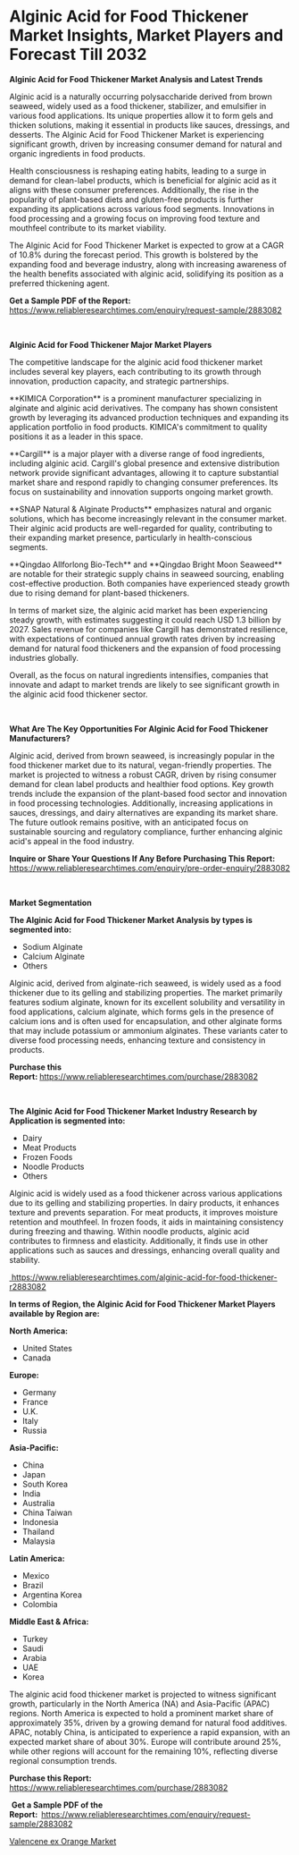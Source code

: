 <p><h1>Alginic Acid for Food Thickener Market Insights, Market Players and Forecast Till 2032</h1></p><p><strong>Alginic Acid for Food Thickener Market Analysis and Latest Trends</strong></p>
<p><p>Alginic acid is a naturally occurring polysaccharide derived from brown seaweed, widely used as a food thickener, stabilizer, and emulsifier in various food applications. Its unique properties allow it to form gels and thicken solutions, making it essential in products like sauces, dressings, and desserts. The Alginic Acid for Food Thickener Market is experiencing significant growth, driven by increasing consumer demand for natural and organic ingredients in food products. </p><p>Health consciousness is reshaping eating habits, leading to a surge in demand for clean-label products, which is beneficial for alginic acid as it aligns with these consumer preferences. Additionally, the rise in the popularity of plant-based diets and gluten-free products is further expanding its applications across various food segments. Innovations in food processing and a growing focus on improving food texture and mouthfeel contribute to its market viability.</p><p>The Alginic Acid for Food Thickener Market is expected to grow at a CAGR of 10.8% during the forecast period. This growth is bolstered by the expanding food and beverage industry, along with increasing awareness of the health benefits associated with alginic acid, solidifying its position as a preferred thickening agent.</p></p>
<p><strong>Get a Sample PDF of the Report:&nbsp;</strong> <a href="https://www.reliableresearchtimes.com/enquiry/request-sample/2883082?utm_campaign=3293&utm_medium=2&utm_source=Github&utm_content=ia&utm_term=13032025&utm_id=alginic-acid-for-food-thickener">https://www.reliableresearchtimes.com/enquiry/request-sample/2883082</a></p>
<p>&nbsp;</p>
<p><strong>Alginic Acid for Food Thickener Major Market Players</strong></p>
<p><p>The competitive landscape for the alginic acid food thickener market includes several key players, each contributing to its growth through innovation, production capacity, and strategic partnerships.</p><p>**KIMICA Corporation** is a prominent manufacturer specializing in alginate and alginic acid derivatives. The company has shown consistent growth by leveraging its advanced production techniques and expanding its application portfolio in food products. KIMICA's commitment to quality positions it as a leader in this space.</p><p>**Cargill** is a major player with a diverse range of food ingredients, including alginic acid. Cargill's global presence and extensive distribution network provide significant advantages, allowing it to capture substantial market share and respond rapidly to changing consumer preferences. Its focus on sustainability and innovation supports ongoing market growth.</p><p>**SNAP Natural & Alginate Products** emphasizes natural and organic solutions, which has become increasingly relevant in the consumer market. Their alginic acid products are well-regarded for quality, contributing to their expanding market presence, particularly in health-conscious segments.</p><p>**Qingdao Allforlong Bio-Tech** and **Qingdao Bright Moon Seaweed** are notable for their strategic supply chains in seaweed sourcing, enabling cost-effective production. Both companies have experienced steady growth due to rising demand for plant-based thickeners.</p><p>In terms of market size, the alginic acid market has been experiencing steady growth, with estimates suggesting it could reach USD 1.3 billion by 2027. Sales revenue for companies like Cargill has demonstrated resilience, with expectations of continued annual growth rates driven by increasing demand for natural food thickeners and the expansion of food processing industries globally.</p><p>Overall, as the focus on natural ingredients intensifies, companies that innovate and adapt to market trends are likely to see significant growth in the alginic acid food thickener sector.</p></p>
<p>&nbsp;</p>
<p><strong>What Are The Key Opportunities For Alginic Acid for Food Thickener Manufacturers?</strong></p>
<p><p>Alginic acid, derived from brown seaweed, is increasingly popular in the food thickener market due to its natural, vegan-friendly properties. The market is projected to witness a robust CAGR, driven by rising consumer demand for clean label products and healthier food options. Key growth trends include the expansion of the plant-based food sector and innovation in food processing technologies. Additionally, increasing applications in sauces, dressings, and dairy alternatives are expanding its market share. The future outlook remains positive, with an anticipated focus on sustainable sourcing and regulatory compliance, further enhancing alginic acid's appeal in the food industry.</p></p>
<p><strong>Inquire or Share Your Questions If Any Before Purchasing This Report:</strong> <a href="https://www.reliableresearchtimes.com/enquiry/pre-order-enquiry/2883082?utm_campaign=3293&utm_medium=2&utm_source=Github&utm_content=ia&utm_term=13032025&utm_id=alginic-acid-for-food-thickener">https://www.reliableresearchtimes.com/enquiry/pre-order-enquiry/2883082</a></p>
<p>&nbsp;</p>
<p><strong>Market Segmentation</strong></p>
<p><strong>The Alginic Acid for Food Thickener Market Analysis by types is segmented into:</strong></p>
<p><ul><li>Sodium Alginate</li><li>Calcium Alginate</li><li>Others</li></ul></p>
<p><p>Alginic acid, derived from alginate-rich seaweed, is widely used as a food thickener due to its gelling and stabilizing properties. The market primarily features sodium alginate, known for its excellent solubility and versatility in food applications, calcium alginate, which forms gels in the presence of calcium ions and is often used for encapsulation, and other alginate forms that may include potassium or ammonium alginates. These variants cater to diverse food processing needs, enhancing texture and consistency in products.</p></p>
<p><strong>Purchase this Report:&nbsp;</strong><a href="https://www.reliableresearchtimes.com/purchase/2883082?utm_campaign=3293&utm_medium=2&utm_source=Github&utm_content=ia&utm_term=13032025&utm_id=alginic-acid-for-food-thickener">https://www.reliableresearchtimes.com/purchase/2883082</a></p>
<p>&nbsp;</p>
<p><strong>The Alginic Acid for Food Thickener Market Industry Research by Application is segmented into:</strong></p>
<p><ul><li>Dairy</li><li>Meat Products</li><li>Frozen Foods</li><li>Noodle Products</li><li>Others</li></ul></p>
<p><p>Alginic acid is widely used as a food thickener across various applications due to its gelling and stabilizing properties. In dairy products, it enhances texture and prevents separation. For meat products, it improves moisture retention and mouthfeel. In frozen foods, it aids in maintaining consistency during freezing and thawing. Within noodle products, alginic acid contributes to firmness and elasticity. Additionally, it finds use in other applications such as sauces and dressings, enhancing overall quality and stability.</p></p>
<p><a href="https://www.reliableresearchtimes.com/alginic-acid-for-food-thickener-r2883082?utm_campaign=3293&utm_medium=2&utm_source=Github&utm_content=ia&utm_term=13032025&utm_id=alginic-acid-for-food-thickener">&nbsp;https://www.reliableresearchtimes.com/alginic-acid-for-food-thickener-r2883082</a></p>
<p><strong>In terms of Region, the Alginic Acid for Food Thickener Market Players available by Region are:</strong></p>
<p>
    <p> <strong> North America: </strong>
        <ul>
            <li>United States</li>
            <li>Canada</li>
        </ul>
        </p> 
    <p> <strong> Europe: </strong>
        <ul>
            <li>Germany</li>
            <li>France</li>
            <li>U.K.</li>
            <li>Italy</li>
            <li>Russia</li>
        </ul>
        </p> 
    <p> <strong> Asia-Pacific: </strong>
        <ul>
            <li>China</li>
            <li>Japan</li>
            <li>South Korea</li>
            <li>India</li>
            <li>Australia</li>
            <li>China Taiwan</li>
            <li>Indonesia</li>
            <li>Thailand</li>
            <li>Malaysia</li>
        </ul>
        </p> 
    <p> <strong> Latin America: </strong>
        <ul>
            <li>Mexico</li>
            <li>Brazil</li>
            <li>Argentina Korea</li>
            <li>Colombia</li>
        </ul>
        </p> 
    <p> <strong> Middle East & Africa: </strong>
        <ul>
            <li>Turkey</li>
            <li>Saudi</li>
            <li>Arabia</li>
            <li>UAE</li>
            <li>Korea</li>
        </ul>
    </p>
    </p>
<p><p>The alginic acid food thickener market is projected to witness significant growth, particularly in the North America (NA) and Asia-Pacific (APAC) regions. North America is expected to hold a prominent market share of approximately 35%, driven by a growing demand for natural food additives. APAC, notably China, is anticipated to experience a rapid expansion, with an expected market share of about 30%. Europe will contribute around 25%, while other regions will account for the remaining 10%, reflecting diverse regional consumption trends.</p></p>
<p><strong>Purchase this Report: </strong><a href="https://www.reliableresearchtimes.com/purchase/2883082?utm_campaign=3293&utm_medium=2&utm_source=Github&utm_content=ia&utm_term=13032025&utm_id=alginic-acid-for-food-thickener">https://www.reliableresearchtimes.com/purchase/2883082</a></p>
<p>&nbsp;<strong>Get a Sample PDF of the Report:&nbsp;&nbsp;</strong><a href="https://www.reliableresearchtimes.com/enquiry/request-sample/2883082?utm_campaign=3293&utm_medium=2&utm_source=Github&utm_content=ia&utm_term=13032025&utm_id=alginic-acid-for-food-thickener">https://www.reliableresearchtimes.com/enquiry/request-sample/2883082</a></p>
<p><strong></strong></p>
<p><p><a href="https://github.com/daemluari/Market-Research-Report-List-1/blob/main/valencene-ex-orange-market.md?utm_campaign=3293&utm_medium=2&utm_source=Github&utm_content=ia&utm_term=13032025&utm_id=alginic-acid-for-food-thickener">Valencene ex Orange Market</a></p></p>